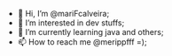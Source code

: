 - 👋 Hi, I’m @mariFcalveira;
- 👀 I’m interested in dev stuffs;
- 🌱 I’m currently learning java and others; 
- 📫 How to reach me @merippfff =);

<!---
mariFcalveira/mariFcalveira is a ✨ special ✨ repository because its `README.md` (this file) appears on your GitHub profile.
You can click the Preview link to take a look at your changes.
--->

